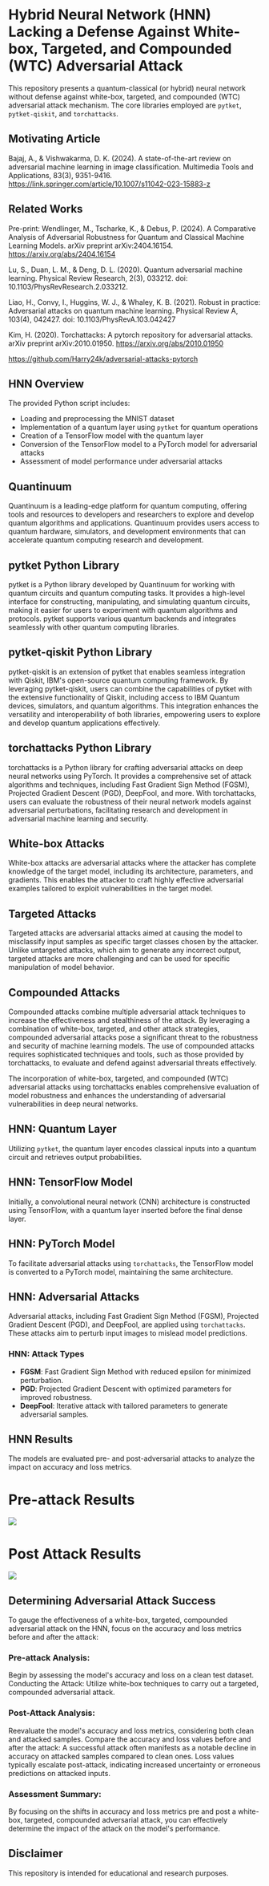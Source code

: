 # Hybrid Neural Network (HNN) Lacking a Defense Against White-box, Targeted, and Compounded (WTC) Adversarial Attack

This repository presents a quantum-classical (or hybrid) neural network without defense against white-box, targeted, and compounded (WTC) adversarial attack mechanism. The core libraries employed are `pytket`, `pytket-qiskit`, and `torchattacks`.

## Motivating Article

Bajaj, A., & Vishwakarma, D. K. (2024). A state-of-the-art review on adversarial machine learning in image classification. Multimedia Tools and Applications, 83(3), 9351-9416. https://link.springer.com/article/10.1007/s11042-023-15883-z

## Related Works

Pre-print: Wendlinger, M., Tscharke, K., & Debus, P. (2024). A Comparative Analysis of Adversarial Robustness for Quantum and Classical Machine Learning Models. arXiv preprint arXiv:2404.16154. https://arxiv.org/abs/2404.16154

Lu, S., Duan, L. M., & Deng, D. L. (2020). Quantum adversarial machine learning. Physical Review Research, 2(3), 033212. doi: 10.1103/PhysRevResearch.2.033212.

Liao, H., Convy, I., Huggins, W. J., & Whaley, K. B. (2021). Robust in practice: Adversarial attacks on quantum machine learning. Physical Review A, 103(4), 042427. doi: 10.1103/PhysRevA.103.042427

Kim, H. (2020). Torchattacks: A pytorch repository for adversarial attacks. arXiv preprint arXiv:2010.01950. https://arxiv.org/abs/2010.01950

https://github.com/Harry24k/adversarial-attacks-pytorch

## HNN Overview

The provided Python script includes:

- Loading and preprocessing the MNIST dataset
- Implementation of a quantum layer using `pytket` for quantum operations
- Creation of a TensorFlow model with the quantum layer
- Conversion of the TensorFlow model to a PyTorch model for adversarial attacks
- Assessment of model performance under adversarial attacks

## Quantinuum

Quantinuum is a leading-edge platform for quantum computing, offering tools and resources to developers and researchers to explore and develop quantum algorithms and applications. Quantinuum provides users access to quantum hardware, simulators, and development environments that can accelerate quantum computing research and development.

## pytket Python Library

pytket is a Python library developed by Quantinuum for working with quantum circuits and quantum computing tasks. It provides a high-level interface for constructing, manipulating, and simulating quantum circuits, making it easier for users to experiment with quantum algorithms and protocols. pytket supports various quantum backends and integrates seamlessly with other quantum computing libraries.

## pytket-qiskit Python Library

pytket-qiskit is an extension of pytket that enables seamless integration with Qiskit, IBM's open-source quantum computing framework. By leveraging pytket-qiskit, users can combine the capabilities of pytket with the extensive functionality of Qiskit, including access to IBM Quantum devices, simulators, and quantum algorithms. This integration enhances the versatility and interoperability of both libraries, empowering users to explore and develop quantum applications effectively.

## torchattacks Python Library

torchattacks is a Python library for crafting adversarial attacks on deep neural networks using PyTorch. It provides a comprehensive set of attack algorithms and techniques, including Fast Gradient Sign Method (FGSM), Projected Gradient Descent (PGD), DeepFool, and more. With torchattacks, users can evaluate the robustness of their neural network models against adversarial perturbations, facilitating research and development in adversarial machine learning and security.

## White-box Attacks

White-box attacks are adversarial attacks where the attacker has complete knowledge of the target model, including its architecture, parameters, and gradients. This enables the attacker to craft highly effective adversarial examples tailored to exploit vulnerabilities in the target model.

## Targeted Attacks

Targeted attacks are adversarial attacks aimed at causing the model to misclassify input samples as specific target classes chosen by the attacker. Unlike untargeted attacks, which aim to generate any incorrect output, targeted attacks are more challenging and can be used for specific manipulation of model behavior.

## Compounded Attacks

Compounded attacks combine multiple adversarial attack techniques to increase the effectiveness and stealthiness of the attack. By leveraging a combination of white-box, targeted, and other attack strategies, compounded adversarial attacks pose a significant threat to the robustness and security of machine learning models. The use of compounded attacks requires sophisticated techniques and tools, such as those provided by torchattacks, to evaluate and defend against adversarial threats effectively.

The incorporation of white-box, targeted, and compounded (WTC) adversarial attacks using torchattacks enables comprehensive evaluation of model robustness and enhances the understanding of adversarial vulnerabilities in deep neural networks.

## HNN: Quantum Layer

Utilizing `pytket`, the quantum layer encodes classical inputs into a quantum circuit and retrieves output probabilities.

## HNN: TensorFlow Model

Initially, a convolutional neural network (CNN) architecture is constructed using TensorFlow, with a quantum layer inserted before the final dense layer.

## HNN: PyTorch Model

To facilitate adversarial attacks using `torchattacks`, the TensorFlow model is converted to a PyTorch model, maintaining the same architecture.

## HNN:  Adversarial Attacks

Adversarial attacks, including Fast Gradient Sign Method (FGSM), Projected Gradient Descent (PGD), and DeepFool, are applied using `torchattacks`. These attacks aim to perturb input images to mislead model predictions.

### HNN: Attack Types

- **FGSM**: Fast Gradient Sign Method with reduced epsilon for minimized perturbation.
- **PGD**: Projected Gradient Descent with optimized parameters for improved robustness.
- **DeepFool**: Iterative attack with tailored parameters to generate adversarial samples.

## HNN Results

The models are evaluated pre- and post-adversarial attacks to analyze the impact on accuracy and loss metrics.

# Pre-attack Results
![](https://github.com/ericyoc/quantinuum-hnn-compound-adv-attack-poc/blob/main/pre_attack_hnn_mnist.jpg)

# Post Attack Results
![](https://github.com/ericyoc/quantinuum-hnn-compound-adv-attack-poc/blob/main/post_attack_hnn_mnist.jpg)

## Determining Adversarial Attack Success
To gauge the effectiveness of a white-box, targeted, compounded adversarial attack on the HNN, focus on the accuracy and loss metrics before and after the attack:

### Pre-attack Analysis:
Begin by assessing the model's accuracy and loss on a clean test dataset.
Conducting the Attack:
Utilize white-box techniques to carry out a targeted, compounded adversarial attack.

### Post-Attack Analysis:
Reevaluate the model's accuracy and loss metrics, considering both clean and attacked samples.
Compare the accuracy and loss values before and after the attack:
A successful attack often manifests as a notable decline in accuracy on attacked samples compared to clean ones.
Loss values typically escalate post-attack, indicating increased uncertainty or erroneous predictions on attacked inputs.

### Assessment Summary:
By focusing on the shifts in accuracy and loss metrics pre and post a white-box, targeted, compounded adversarial attack, you can effectively determine the impact of the attack on the model's performance.

## Disclaimer
This repository is intended for educational and research purposes.

